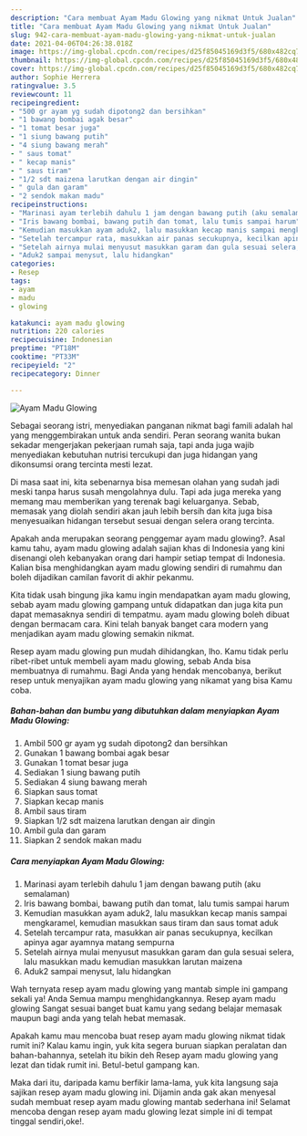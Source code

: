 ```yaml
---
description: "Cara membuat Ayam Madu Glowing yang nikmat Untuk Jualan"
title: "Cara membuat Ayam Madu Glowing yang nikmat Untuk Jualan"
slug: 942-cara-membuat-ayam-madu-glowing-yang-nikmat-untuk-jualan
date: 2021-04-06T04:26:38.018Z
image: https://img-global.cpcdn.com/recipes/d25f85045169d3f5/680x482cq70/ayam-madu-glowing-foto-resep-utama.jpg
thumbnail: https://img-global.cpcdn.com/recipes/d25f85045169d3f5/680x482cq70/ayam-madu-glowing-foto-resep-utama.jpg
cover: https://img-global.cpcdn.com/recipes/d25f85045169d3f5/680x482cq70/ayam-madu-glowing-foto-resep-utama.jpg
author: Sophie Herrera
ratingvalue: 3.5
reviewcount: 11
recipeingredient:
- "500 gr ayam yg sudah dipotong2 dan bersihkan"
- "1 bawang bombai agak besar"
- "1 tomat besar juga"
- "1 siung bawang putih"
- "4 siung bawang merah"
- " saus tomat"
- " kecap manis"
- " saus tiram"
- "1/2 sdt maizena larutkan dengan air dingin"
- " gula dan garam"
- "2 sendok makan madu"
recipeinstructions:
- "Marinasi ayam terlebih dahulu 1 jam dengan bawang putih (aku semalaman)"
- "Iris bawang bombai, bawang putih dan tomat, lalu tumis sampai harum"
- "Kemudian masukkan ayam aduk2, lalu masukkan kecap manis sampai mengkaramel, kemudian masukkan saus tiram dan saus tomat aduk"
- "Setelah tercampur rata, masukkan air panas secukupnya, kecilkan apinya agar ayamnya matang sempurna"
- "Setelah airnya mulai menyusut masukkan garam dan gula sesuai selera, lalu masukkan madu kemudian masukkan larutan maizena"
- "Aduk2 sampai menysut, lalu hidangkan"
categories:
- Resep
tags:
- ayam
- madu
- glowing

katakunci: ayam madu glowing 
nutrition: 220 calories
recipecuisine: Indonesian
preptime: "PT18M"
cooktime: "PT33M"
recipeyield: "2"
recipecategory: Dinner

---
```



![Ayam Madu Glowing](https://img-global.cpcdn.com/recipes/d25f85045169d3f5/680x482cq70/ayam-madu-glowing-foto-resep-utama.jpg)

Sebagai seorang istri, menyediakan panganan nikmat bagi famili adalah hal yang menggembirakan untuk anda sendiri. Peran seorang  wanita bukan sekadar mengerjakan pekerjaan rumah saja, tapi anda juga wajib menyediakan kebutuhan nutrisi tercukupi dan juga hidangan yang dikonsumsi orang tercinta mesti lezat.

Di masa  saat ini, kita sebenarnya bisa memesan olahan yang sudah jadi meski tanpa harus susah mengolahnya dulu. Tapi ada juga mereka yang memang mau memberikan yang terenak bagi keluarganya. Sebab, memasak yang diolah sendiri akan jauh lebih bersih dan kita juga bisa menyesuaikan hidangan tersebut sesuai dengan selera orang tercinta. 



Apakah anda merupakan seorang penggemar ayam madu glowing?. Asal kamu tahu, ayam madu glowing adalah sajian khas di Indonesia yang kini disenangi oleh kebanyakan orang dari hampir setiap tempat di Indonesia. Kalian bisa menghidangkan ayam madu glowing sendiri di rumahmu dan boleh dijadikan camilan favorit di akhir pekanmu.

Kita tidak usah bingung jika kamu ingin mendapatkan ayam madu glowing, sebab ayam madu glowing gampang untuk didapatkan dan juga kita pun dapat memasaknya sendiri di tempatmu. ayam madu glowing boleh dibuat dengan bermacam cara. Kini telah banyak banget cara modern yang menjadikan ayam madu glowing semakin nikmat.

Resep ayam madu glowing pun mudah dihidangkan, lho. Kamu tidak perlu ribet-ribet untuk membeli ayam madu glowing, sebab Anda bisa membuatnya di rumahmu. Bagi Anda yang hendak mencobanya, berikut resep untuk menyajikan ayam madu glowing yang nikamat yang bisa Kamu coba.

<!--inarticleads1-->

##### Bahan-bahan dan bumbu yang dibutuhkan dalam menyiapkan Ayam Madu Glowing:

1. Ambil 500 gr ayam yg sudah dipotong2 dan bersihkan
1. Gunakan 1 bawang bombai agak besar
1. Gunakan 1 tomat besar juga
1. Sediakan 1 siung bawang putih
1. Sediakan 4 siung bawang merah
1. Siapkan  saus tomat
1. Siapkan  kecap manis
1. Ambil  saus tiram
1. Siapkan 1/2 sdt maizena larutkan dengan air dingin
1. Ambil  gula dan garam
1. Siapkan 2 sendok makan madu




<!--inarticleads2-->

##### Cara menyiapkan Ayam Madu Glowing:

1. Marinasi ayam terlebih dahulu 1 jam dengan bawang putih (aku semalaman)
1. Iris bawang bombai, bawang putih dan tomat, lalu tumis sampai harum
1. Kemudian masukkan ayam aduk2, lalu masukkan kecap manis sampai mengkaramel, kemudian masukkan saus tiram dan saus tomat aduk
1. Setelah tercampur rata, masukkan air panas secukupnya, kecilkan apinya agar ayamnya matang sempurna
1. Setelah airnya mulai menyusut masukkan garam dan gula sesuai selera, lalu masukkan madu kemudian masukkan larutan maizena
1. Aduk2 sampai menysut, lalu hidangkan




Wah ternyata resep ayam madu glowing yang mantab simple ini gampang sekali ya! Anda Semua mampu menghidangkannya. Resep ayam madu glowing Sangat sesuai banget buat kamu yang sedang belajar memasak maupun bagi anda yang telah hebat memasak.

Apakah kamu mau mencoba buat resep ayam madu glowing nikmat tidak rumit ini? Kalau kamu ingin, yuk kita segera buruan siapkan peralatan dan bahan-bahannya, setelah itu bikin deh Resep ayam madu glowing yang lezat dan tidak rumit ini. Betul-betul gampang kan. 

Maka dari itu, daripada kamu berfikir lama-lama, yuk kita langsung saja sajikan resep ayam madu glowing ini. Dijamin anda gak akan menyesal sudah membuat resep ayam madu glowing mantab sederhana ini! Selamat mencoba dengan resep ayam madu glowing lezat simple ini di tempat tinggal sendiri,oke!.

